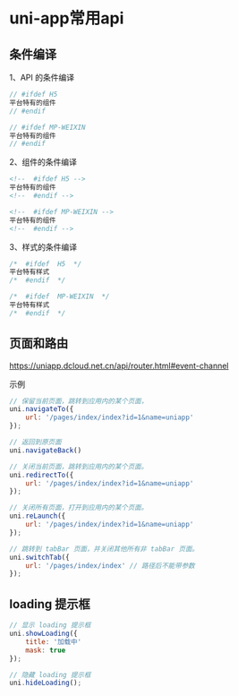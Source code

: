 # uni-app常用api

## 条件编译

1、API 的条件编译

```js
// #ifdef H5
平台特有的组件
// #endif

// #ifdef MP-WEIXIN
平台特有的组件
// #endif
```

2、组件的条件编译

```html
<!--  #ifdef H5 -->
平台特有的组件
<!--  #endif -->

<!--  #ifdef MP-WEIXIN -->
平台特有的组件
<!--  #endif -->
```

3、样式的条件编译

```css
/*  #ifdef  H5  */
平台特有样式
/*  #endif  */

/*  #ifdef  MP-WEIXIN  */
平台特有样式
/*  #endif  */
```

## 页面和路由

https://uniapp.dcloud.net.cn/api/router.html#event-channel

示例

```js
// 保留当前页面，跳转到应用内的某个页面，
uni.navigateTo({
    url: '/pages/index/index?id=1&name=uniapp'
});

// 返回到原页面
uni.navigateBack()

// 关闭当前页面，跳转到应用内的某个页面。
uni.redirectTo({
    url: '/pages/index/index?id=1&name=uniapp'
});

// 关闭所有页面，打开到应用内的某个页面。
uni.reLaunch({
    url: '/pages/index/index?id=1&name=uniapp'
});

// 跳转到 tabBar 页面，并关闭其他所有非 tabBar 页面。
uni.switchTab({
    url: '/pages/index/index' // 路径后不能带参数
});
```

## loading 提示框

```js
// 显示 loading 提示框
uni.showLoading({
	title: '加载中'
    mask: true
});

// 隐藏 loading 提示框
uni.hideLoading();
```